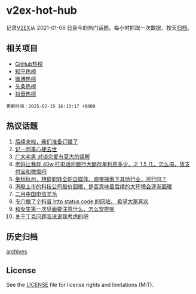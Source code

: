 # v2ex-hot-hub

 记录[V2EX](https://www.v2ex.com/)从 2021-01-06 日至今的热门话题。每小时抓取一次数据，按天[归档](archives)。
 
 ## 相关项目

- [GitHub热榜](https://github.com/lonnyzhang423/github-hot-hub)
- [知乎热榜](https://github.com/lonnyzhang423/zhihu-hot-hub)
- [微博热榜](https://github.com/lonnyzhang423/weibo-hot-hub)
- [头条热榜](https://github.com/lonnyzhang423/toutiao-hot-hub)
- [抖音热榜](https://github.com/lonnyzhang423/douyin-hot-hub)


 `更新时间：2025-02-15 16:13:17 +0800`

## 热议话题

1. [后续来啦，我们准备订婚了](https://www.v2ex.com/t/1111511)
1. [记一同事心梗去世](https://www.v2ex.com/t/1111528)
1. [广大宅男 对谈恋爱有莫大的误解](https://www.v2ex.com/t/1111563)
1. [老妈让我存 40w,打电话问银行大额存单利息多少，才 1.5 几，怎么搞，放支付宝和微信吗](https://www.v2ex.com/t/1111619)
1. [坐标杭州，想辞职转全职自媒体，顺带探索下其他行业，可行吗？](https://www.v2ex.com/t/1111636)
1. [港股上市的科技公司股价回暖，是否意味着后续的大环境会逐渐回暖](https://www.v2ex.com/t/1111509)
1. [二月中国电信羊毛](https://www.v2ex.com/t/1111604)
1. [专门做了个科普 http status code 的网站， 希望大家喜欢](https://www.v2ex.com/t/1111620)
1. [和女生第一次见面要注意什么，怎么安排呢](https://www.v2ex.com/t/1111611)
1. [关于丁克问题我说说我考虑的吧](https://www.v2ex.com/t/1111644)

## 历史归档

[archives](archives)

## License

See the [LICENSE](LICENSE) file for license rights and limitations (MIT).
